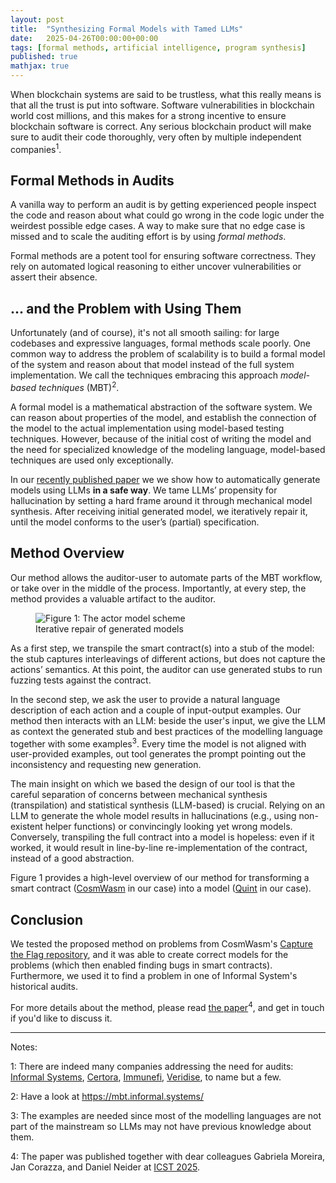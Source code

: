 ```yaml
---
layout: post
title:  "Synthesizing Formal Models with Tamed LLMs"
date:   2025-04-26T00:00:00+00:00
tags: [formal methods, artificial intelligence, program synthesis]
published: true
mathjax: true
---
```


When blockchain systems are said to be trustless, what this really means is that all the trust is put into software. 
Software vulnerabilities in blockchain world cost millions, and this makes for a strong incentive to ensure blockchain software is correct.
Any serious blockchain product will make sure to audit their code thoroughly, very often by multiple independent companies<sup>1</sup>.

## Formal Methods in Audits
A vanilla way to perform an audit is by getting experienced people inspect the code and reason about what could go wrong in the code logic under the weirdest possible edge cases.
A way to make sure that no edge case is missed and to scale the auditing effort is by using _formal methods_. 

Formal methods are a potent tool for ensuring software correctness.
They rely on automated logical reasoning to either uncover vulnerabilities or assert their absence. 

## ... and the Problem with Using Them
Unfortunately (and of course), it's not all smooth sailing: for large codebases and expressive languages, formal methods scale poorly. 
One common way to address the problem of scalability is to build a formal model of the system and reason about that model instead of the full system implementation. We call the techniques embracing this approach _model-based techniques_ (MBT)<sup>2</sup>.

A formal model is a mathematical abstraction of the software system.
We can reason about properties of the model, and establish the connection of the model to the actual implementation using model-based testing techniques. 
However, because of the initial cost of writing the model and the need for specialized knowledge of the modeling language, model-based techniques are used only exceptionally.

In our [recently published paper](https://arxiv.org/abs/2501.12972) we we show how to automatically generate models using LLMs **in a safe way**. We tame LLMs’ propensity for hallucination by setting a hard frame around it through mechanical model synthesis. 
After receiving initial generated model, we iteratively repair it, until the model conforms to the user’s (partial) specification.

## Method Overview
Our method allows the auditor-user to automate parts of the MBT workflow, or take over in the middle of the process. Importantly, at every step, the method provides a valuable artifact to the auditor. 

<figure style="width:100%">
  <img
  class="centered"
  src="{{ site.url }}/assets/posts/tamedLLMs/algoSchemeWhiteBackground.png"
  alt="Figure 1: The actor model scheme">
  <figcaption>Iterative repair of generated models</figcaption>
</figure>

As a first step, we transpile the smart contract(s) into a stub of the model: the stub captures interleavings of different actions, but does not capture the actions’ semantics. At this point, the auditor can use generated stubs to run fuzzing tests against the contract. 

In the second step, we ask the user to provide a natural language description of each action and a couple of input-output examples.  Our method then interacts with an LLM: beside the user's input, we give the LLM as context the generated stub and best practices of the modelling language together with some examples<sup>3</sup>. 
Every time the model is not aligned with user-provided examples, out tool generates the prompt pointing out the inconsistency and requesting new generation. 

The main insight on which we based the design of our tool is that the careful separation of concerns between mechanical synthesis (transpilation) and statistical synthesis (LLM-based) is crucial. Relying on an LLM to generate the whole model results in hallucinations (e.g., using non-existent helper functions) or convincingly looking yet wrong models. Conversely, transpiling the full contract into a model is hopeless: even if it worked, it would result in line-by-line re-implementation of the contract, instead of a good abstraction. 

Figure 1 provides a high-level overview of our method for transforming a smart contract ([CosmWasm](https://cosmwasm.com/) in our case) into a model ([Quint](https://quint-lang.org/) in our case).


## Conclusion
We tested the proposed method on problems from CosmWasm's [Capture the Flag repository](https://github.com/oak-security/cosmwasm-ctf), and it was able to create correct models for the problems (which then enabled finding bugs in smart contracts).
Furthermore, we used it to find a problem in one of Informal System's historical audits.

For more details about the method, please read [the paper](https://arxiv.org/abs/2501.12972)<sup>4</sup>, and get in touch if you'd like to discuss it.

---
Notes:



1: There are indeed many companies addressing the need for audits: [Informal Systems](https://informal.systems/), [Certora](https://www.certora.com/), [Immunefi](https://immunefi.com/), [Veridise](https://veridise.com/), to name but a few.

2: Have a look at https://mbt.informal.systems/

3: The examples are needed since most of the modelling languages are not part of the mainstream so LLMs may not have previous knowledge about them.

4: The paper was published together with dear colleagues Gabriela Moreira, Jan Corazza, and Daniel Neider at [ICST 2025](https://conf.researchr.org/home/icst-2025).



